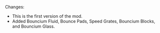 Changes:

* This is the first version of the mod.
* Added Bouncium Fluid, Bounce Pads, Speed Grates, Bouncium Blocks, and Bouncium Glass.
